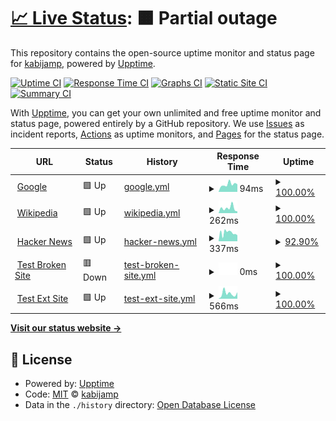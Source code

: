 # [📈 Live Status](https://kabijamp.github.io/upptimemonitor): <!--live status--> **🟧 Partial outage**

This repository contains the open-source uptime monitor and status page for [kabijamp](https://kabijamp.github.io/upptimemonitor), powered by [Upptime](https://github.com/upptime/upptime).

[![Uptime CI](https://github.com/kabijamp/upptimemonitor/workflows/Uptime%20CI/badge.svg)](https://github.com/kabijamp/upptimemonitor/actions?query=workflow%3A%22Uptime+CI%22)
[![Response Time CI](https://github.com/kabijamp/upptimemonitor/workflows/Response%20Time%20CI/badge.svg)](https://github.com/kabijamp/upptimemonitor/actions?query=workflow%3A%22Response+Time+CI%22)
[![Graphs CI](https://github.com/kabijamp/upptimemonitor/workflows/Graphs%20CI/badge.svg)](https://github.com/kabijamp/upptimemonitor/actions?query=workflow%3A%22Graphs+CI%22)
[![Static Site CI](https://github.com/kabijamp/upptimemonitor/workflows/Static%20Site%20CI/badge.svg)](https://github.com/kabijamp/upptimemonitor/actions?query=workflow%3A%22Static+Site+CI%22)
[![Summary CI](https://github.com/kabijamp/upptimemonitor/workflows/Summary%20CI/badge.svg)](https://github.com/kabijamp/upptimemonitor/actions?query=workflow%3A%22Summary+CI%22)

With [Upptime](https://upptime.js.org), you can get your own unlimited and free uptime monitor and status page, powered entirely by a GitHub repository. We use [Issues](https://github.com/kabijamp/upptimemonitor/issues) as incident reports, [Actions](https://github.com/kabijamp/upptimemonitor/actions) as uptime monitors, and [Pages](https://kabijamp.github.io/upptimemonitor) for the status page.

<!--start: status pages-->
<!-- This summary is generated by Upptime (https://github.com/upptime/upptime) -->
<!-- Do not edit this manually, your changes will be overwritten -->
<!-- prettier-ignore -->
| URL | Status | History | Response Time | Uptime |
| --- | ------ | ------- | ------------- | ------ |
| <img alt="" src="https://icons.duckduckgo.com/ip3/www.google.com.ico" height="13"> [Google](https://www.google.com) | 🟩 Up | [google.yml](https://github.com/kabijamp/upptimemonitor/commits/HEAD/history/google.yml) | <details><summary><img alt="Response time graph" src="./graphs/google/response-time-week.png" height="20"> 94ms</summary><br><a href="https://kabijamp.github.io/upptimemonitor/history/google"><img alt="Response time 91" src="https://img.shields.io/endpoint?url=https%3A%2F%2Fraw.githubusercontent.com%2Fkabijamp%2Fupptimemonitor%2FHEAD%2Fapi%2Fgoogle%2Fresponse-time.json"></a><br><a href="https://kabijamp.github.io/upptimemonitor/history/google"><img alt="24-hour response time 95" src="https://img.shields.io/endpoint?url=https%3A%2F%2Fraw.githubusercontent.com%2Fkabijamp%2Fupptimemonitor%2FHEAD%2Fapi%2Fgoogle%2Fresponse-time-day.json"></a><br><a href="https://kabijamp.github.io/upptimemonitor/history/google"><img alt="7-day response time 94" src="https://img.shields.io/endpoint?url=https%3A%2F%2Fraw.githubusercontent.com%2Fkabijamp%2Fupptimemonitor%2FHEAD%2Fapi%2Fgoogle%2Fresponse-time-week.json"></a><br><a href="https://kabijamp.github.io/upptimemonitor/history/google"><img alt="30-day response time 91" src="https://img.shields.io/endpoint?url=https%3A%2F%2Fraw.githubusercontent.com%2Fkabijamp%2Fupptimemonitor%2FHEAD%2Fapi%2Fgoogle%2Fresponse-time-month.json"></a><br><a href="https://kabijamp.github.io/upptimemonitor/history/google"><img alt="1-year response time 91" src="https://img.shields.io/endpoint?url=https%3A%2F%2Fraw.githubusercontent.com%2Fkabijamp%2Fupptimemonitor%2FHEAD%2Fapi%2Fgoogle%2Fresponse-time-year.json"></a></details> | <details><summary><a href="https://kabijamp.github.io/upptimemonitor/history/google">100.00%</a></summary><a href="https://kabijamp.github.io/upptimemonitor/history/google"><img alt="All-time uptime 100.00%" src="https://img.shields.io/endpoint?url=https%3A%2F%2Fraw.githubusercontent.com%2Fkabijamp%2Fupptimemonitor%2FHEAD%2Fapi%2Fgoogle%2Fuptime.json"></a><br><a href="https://kabijamp.github.io/upptimemonitor/history/google"><img alt="24-hour uptime 100.00%" src="https://img.shields.io/endpoint?url=https%3A%2F%2Fraw.githubusercontent.com%2Fkabijamp%2Fupptimemonitor%2FHEAD%2Fapi%2Fgoogle%2Fuptime-day.json"></a><br><a href="https://kabijamp.github.io/upptimemonitor/history/google"><img alt="7-day uptime 100.00%" src="https://img.shields.io/endpoint?url=https%3A%2F%2Fraw.githubusercontent.com%2Fkabijamp%2Fupptimemonitor%2FHEAD%2Fapi%2Fgoogle%2Fuptime-week.json"></a><br><a href="https://kabijamp.github.io/upptimemonitor/history/google"><img alt="30-day uptime 100.00%" src="https://img.shields.io/endpoint?url=https%3A%2F%2Fraw.githubusercontent.com%2Fkabijamp%2Fupptimemonitor%2FHEAD%2Fapi%2Fgoogle%2Fuptime-month.json"></a><br><a href="https://kabijamp.github.io/upptimemonitor/history/google"><img alt="1-year uptime 100.00%" src="https://img.shields.io/endpoint?url=https%3A%2F%2Fraw.githubusercontent.com%2Fkabijamp%2Fupptimemonitor%2FHEAD%2Fapi%2Fgoogle%2Fuptime-year.json"></a></details>
| <img alt="" src="https://icons.duckduckgo.com/ip3/en.wikipedia.org.ico" height="13"> [Wikipedia](https://en.wikipedia.org) | 🟩 Up | [wikipedia.yml](https://github.com/kabijamp/upptimemonitor/commits/HEAD/history/wikipedia.yml) | <details><summary><img alt="Response time graph" src="./graphs/wikipedia/response-time-week.png" height="20"> 262ms</summary><br><a href="https://kabijamp.github.io/upptimemonitor/history/wikipedia"><img alt="Response time 273" src="https://img.shields.io/endpoint?url=https%3A%2F%2Fraw.githubusercontent.com%2Fkabijamp%2Fupptimemonitor%2FHEAD%2Fapi%2Fwikipedia%2Fresponse-time.json"></a><br><a href="https://kabijamp.github.io/upptimemonitor/history/wikipedia"><img alt="24-hour response time 92" src="https://img.shields.io/endpoint?url=https%3A%2F%2Fraw.githubusercontent.com%2Fkabijamp%2Fupptimemonitor%2FHEAD%2Fapi%2Fwikipedia%2Fresponse-time-day.json"></a><br><a href="https://kabijamp.github.io/upptimemonitor/history/wikipedia"><img alt="7-day response time 262" src="https://img.shields.io/endpoint?url=https%3A%2F%2Fraw.githubusercontent.com%2Fkabijamp%2Fupptimemonitor%2FHEAD%2Fapi%2Fwikipedia%2Fresponse-time-week.json"></a><br><a href="https://kabijamp.github.io/upptimemonitor/history/wikipedia"><img alt="30-day response time 273" src="https://img.shields.io/endpoint?url=https%3A%2F%2Fraw.githubusercontent.com%2Fkabijamp%2Fupptimemonitor%2FHEAD%2Fapi%2Fwikipedia%2Fresponse-time-month.json"></a><br><a href="https://kabijamp.github.io/upptimemonitor/history/wikipedia"><img alt="1-year response time 273" src="https://img.shields.io/endpoint?url=https%3A%2F%2Fraw.githubusercontent.com%2Fkabijamp%2Fupptimemonitor%2FHEAD%2Fapi%2Fwikipedia%2Fresponse-time-year.json"></a></details> | <details><summary><a href="https://kabijamp.github.io/upptimemonitor/history/wikipedia">100.00%</a></summary><a href="https://kabijamp.github.io/upptimemonitor/history/wikipedia"><img alt="All-time uptime 100.00%" src="https://img.shields.io/endpoint?url=https%3A%2F%2Fraw.githubusercontent.com%2Fkabijamp%2Fupptimemonitor%2FHEAD%2Fapi%2Fwikipedia%2Fuptime.json"></a><br><a href="https://kabijamp.github.io/upptimemonitor/history/wikipedia"><img alt="24-hour uptime 100.00%" src="https://img.shields.io/endpoint?url=https%3A%2F%2Fraw.githubusercontent.com%2Fkabijamp%2Fupptimemonitor%2FHEAD%2Fapi%2Fwikipedia%2Fuptime-day.json"></a><br><a href="https://kabijamp.github.io/upptimemonitor/history/wikipedia"><img alt="7-day uptime 100.00%" src="https://img.shields.io/endpoint?url=https%3A%2F%2Fraw.githubusercontent.com%2Fkabijamp%2Fupptimemonitor%2FHEAD%2Fapi%2Fwikipedia%2Fuptime-week.json"></a><br><a href="https://kabijamp.github.io/upptimemonitor/history/wikipedia"><img alt="30-day uptime 100.00%" src="https://img.shields.io/endpoint?url=https%3A%2F%2Fraw.githubusercontent.com%2Fkabijamp%2Fupptimemonitor%2FHEAD%2Fapi%2Fwikipedia%2Fuptime-month.json"></a><br><a href="https://kabijamp.github.io/upptimemonitor/history/wikipedia"><img alt="1-year uptime 100.00%" src="https://img.shields.io/endpoint?url=https%3A%2F%2Fraw.githubusercontent.com%2Fkabijamp%2Fupptimemonitor%2FHEAD%2Fapi%2Fwikipedia%2Fuptime-year.json"></a></details>
| <img alt="" src="https://icons.duckduckgo.com/ip3/news.ycombinator.com.ico" height="13"> [Hacker News](https://news.ycombinator.com) | 🟩 Up | [hacker-news.yml](https://github.com/kabijamp/upptimemonitor/commits/HEAD/history/hacker-news.yml) | <details><summary><img alt="Response time graph" src="./graphs/hacker-news/response-time-week.png" height="20"> 337ms</summary><br><a href="https://kabijamp.github.io/upptimemonitor/history/hacker-news"><img alt="Response time 326" src="https://img.shields.io/endpoint?url=https%3A%2F%2Fraw.githubusercontent.com%2Fkabijamp%2Fupptimemonitor%2FHEAD%2Fapi%2Fhacker-news%2Fresponse-time.json"></a><br><a href="https://kabijamp.github.io/upptimemonitor/history/hacker-news"><img alt="24-hour response time 299" src="https://img.shields.io/endpoint?url=https%3A%2F%2Fraw.githubusercontent.com%2Fkabijamp%2Fupptimemonitor%2FHEAD%2Fapi%2Fhacker-news%2Fresponse-time-day.json"></a><br><a href="https://kabijamp.github.io/upptimemonitor/history/hacker-news"><img alt="7-day response time 337" src="https://img.shields.io/endpoint?url=https%3A%2F%2Fraw.githubusercontent.com%2Fkabijamp%2Fupptimemonitor%2FHEAD%2Fapi%2Fhacker-news%2Fresponse-time-week.json"></a><br><a href="https://kabijamp.github.io/upptimemonitor/history/hacker-news"><img alt="30-day response time 326" src="https://img.shields.io/endpoint?url=https%3A%2F%2Fraw.githubusercontent.com%2Fkabijamp%2Fupptimemonitor%2FHEAD%2Fapi%2Fhacker-news%2Fresponse-time-month.json"></a><br><a href="https://kabijamp.github.io/upptimemonitor/history/hacker-news"><img alt="1-year response time 326" src="https://img.shields.io/endpoint?url=https%3A%2F%2Fraw.githubusercontent.com%2Fkabijamp%2Fupptimemonitor%2FHEAD%2Fapi%2Fhacker-news%2Fresponse-time-year.json"></a></details> | <details><summary><a href="https://kabijamp.github.io/upptimemonitor/history/hacker-news">92.90%</a></summary><a href="https://kabijamp.github.io/upptimemonitor/history/hacker-news"><img alt="All-time uptime 99.95%" src="https://img.shields.io/endpoint?url=https%3A%2F%2Fraw.githubusercontent.com%2Fkabijamp%2Fupptimemonitor%2FHEAD%2Fapi%2Fhacker-news%2Fuptime.json"></a><br><a href="https://kabijamp.github.io/upptimemonitor/history/hacker-news"><img alt="24-hour uptime 50.31%" src="https://img.shields.io/endpoint?url=https%3A%2F%2Fraw.githubusercontent.com%2Fkabijamp%2Fupptimemonitor%2FHEAD%2Fapi%2Fhacker-news%2Fuptime-day.json"></a><br><a href="https://kabijamp.github.io/upptimemonitor/history/hacker-news"><img alt="7-day uptime 92.90%" src="https://img.shields.io/endpoint?url=https%3A%2F%2Fraw.githubusercontent.com%2Fkabijamp%2Fupptimemonitor%2FHEAD%2Fapi%2Fhacker-news%2Fuptime-week.json"></a><br><a href="https://kabijamp.github.io/upptimemonitor/history/hacker-news"><img alt="30-day uptime 98.37%" src="https://img.shields.io/endpoint?url=https%3A%2F%2Fraw.githubusercontent.com%2Fkabijamp%2Fupptimemonitor%2FHEAD%2Fapi%2Fhacker-news%2Fuptime-month.json"></a><br><a href="https://kabijamp.github.io/upptimemonitor/history/hacker-news"><img alt="1-year uptime 99.86%" src="https://img.shields.io/endpoint?url=https%3A%2F%2Fraw.githubusercontent.com%2Fkabijamp%2Fupptimemonitor%2FHEAD%2Fapi%2Fhacker-news%2Fuptime-year.json"></a></details>
| <img alt="" src="https://icons.duckduckgo.com/ip3/thissitedoesnotexist.koj.co.ico" height="13"> [Test Broken Site](https://thissitedoesnotexist.koj.co) | 🟥 Down | [test-broken-site.yml](https://github.com/kabijamp/upptimemonitor/commits/HEAD/history/test-broken-site.yml) | <details><summary><img alt="Response time graph" src="./graphs/test-broken-site/response-time-week.png" height="20"> 0ms</summary><br><a href="https://kabijamp.github.io/upptimemonitor/history/test-broken-site"><img alt="Response time 0" src="https://img.shields.io/endpoint?url=https%3A%2F%2Fraw.githubusercontent.com%2Fkabijamp%2Fupptimemonitor%2FHEAD%2Fapi%2Ftest-broken-site%2Fresponse-time.json"></a><br><a href="https://kabijamp.github.io/upptimemonitor/history/test-broken-site"><img alt="24-hour response time 0" src="https://img.shields.io/endpoint?url=https%3A%2F%2Fraw.githubusercontent.com%2Fkabijamp%2Fupptimemonitor%2FHEAD%2Fapi%2Ftest-broken-site%2Fresponse-time-day.json"></a><br><a href="https://kabijamp.github.io/upptimemonitor/history/test-broken-site"><img alt="7-day response time 0" src="https://img.shields.io/endpoint?url=https%3A%2F%2Fraw.githubusercontent.com%2Fkabijamp%2Fupptimemonitor%2FHEAD%2Fapi%2Ftest-broken-site%2Fresponse-time-week.json"></a><br><a href="https://kabijamp.github.io/upptimemonitor/history/test-broken-site"><img alt="30-day response time 0" src="https://img.shields.io/endpoint?url=https%3A%2F%2Fraw.githubusercontent.com%2Fkabijamp%2Fupptimemonitor%2FHEAD%2Fapi%2Ftest-broken-site%2Fresponse-time-month.json"></a><br><a href="https://kabijamp.github.io/upptimemonitor/history/test-broken-site"><img alt="1-year response time 0" src="https://img.shields.io/endpoint?url=https%3A%2F%2Fraw.githubusercontent.com%2Fkabijamp%2Fupptimemonitor%2FHEAD%2Fapi%2Ftest-broken-site%2Fresponse-time-year.json"></a></details> | <details><summary><a href="https://kabijamp.github.io/upptimemonitor/history/test-broken-site">100.00%</a></summary><a href="https://kabijamp.github.io/upptimemonitor/history/test-broken-site"><img alt="All-time uptime 100.00%" src="https://img.shields.io/endpoint?url=https%3A%2F%2Fraw.githubusercontent.com%2Fkabijamp%2Fupptimemonitor%2FHEAD%2Fapi%2Ftest-broken-site%2Fuptime.json"></a><br><a href="https://kabijamp.github.io/upptimemonitor/history/test-broken-site"><img alt="24-hour uptime 100.00%" src="https://img.shields.io/endpoint?url=https%3A%2F%2Fraw.githubusercontent.com%2Fkabijamp%2Fupptimemonitor%2FHEAD%2Fapi%2Ftest-broken-site%2Fuptime-day.json"></a><br><a href="https://kabijamp.github.io/upptimemonitor/history/test-broken-site"><img alt="7-day uptime 100.00%" src="https://img.shields.io/endpoint?url=https%3A%2F%2Fraw.githubusercontent.com%2Fkabijamp%2Fupptimemonitor%2FHEAD%2Fapi%2Ftest-broken-site%2Fuptime-week.json"></a><br><a href="https://kabijamp.github.io/upptimemonitor/history/test-broken-site"><img alt="30-day uptime 100.00%" src="https://img.shields.io/endpoint?url=https%3A%2F%2Fraw.githubusercontent.com%2Fkabijamp%2Fupptimemonitor%2FHEAD%2Fapi%2Ftest-broken-site%2Fuptime-month.json"></a><br><a href="https://kabijamp.github.io/upptimemonitor/history/test-broken-site"><img alt="1-year uptime 100.00%" src="https://img.shields.io/endpoint?url=https%3A%2F%2Fraw.githubusercontent.com%2Fkabijamp%2Fupptimemonitor%2FHEAD%2Fapi%2Ftest-broken-site%2Fuptime-year.json"></a></details>
| <img alt="" src="https://icons.duckduckgo.com/ip3/epicc-awards.coecis.cornell.edu.ico" height="13"> [Test Ext Site](https://epicc-awards.coecis.cornell.edu/) | 🟩 Up | [test-ext-site.yml](https://github.com/kabijamp/upptimemonitor/commits/HEAD/history/test-ext-site.yml) | <details><summary><img alt="Response time graph" src="./graphs/test-ext-site/response-time-week.png" height="20"> 566ms</summary><br><a href="https://kabijamp.github.io/upptimemonitor/history/test-ext-site"><img alt="Response time 613" src="https://img.shields.io/endpoint?url=https%3A%2F%2Fraw.githubusercontent.com%2Fkabijamp%2Fupptimemonitor%2FHEAD%2Fapi%2Ftest-ext-site%2Fresponse-time.json"></a><br><a href="https://kabijamp.github.io/upptimemonitor/history/test-ext-site"><img alt="24-hour response time 710" src="https://img.shields.io/endpoint?url=https%3A%2F%2Fraw.githubusercontent.com%2Fkabijamp%2Fupptimemonitor%2FHEAD%2Fapi%2Ftest-ext-site%2Fresponse-time-day.json"></a><br><a href="https://kabijamp.github.io/upptimemonitor/history/test-ext-site"><img alt="7-day response time 566" src="https://img.shields.io/endpoint?url=https%3A%2F%2Fraw.githubusercontent.com%2Fkabijamp%2Fupptimemonitor%2FHEAD%2Fapi%2Ftest-ext-site%2Fresponse-time-week.json"></a><br><a href="https://kabijamp.github.io/upptimemonitor/history/test-ext-site"><img alt="30-day response time 613" src="https://img.shields.io/endpoint?url=https%3A%2F%2Fraw.githubusercontent.com%2Fkabijamp%2Fupptimemonitor%2FHEAD%2Fapi%2Ftest-ext-site%2Fresponse-time-month.json"></a><br><a href="https://kabijamp.github.io/upptimemonitor/history/test-ext-site"><img alt="1-year response time 613" src="https://img.shields.io/endpoint?url=https%3A%2F%2Fraw.githubusercontent.com%2Fkabijamp%2Fupptimemonitor%2FHEAD%2Fapi%2Ftest-ext-site%2Fresponse-time-year.json"></a></details> | <details><summary><a href="https://kabijamp.github.io/upptimemonitor/history/test-ext-site">100.00%</a></summary><a href="https://kabijamp.github.io/upptimemonitor/history/test-ext-site"><img alt="All-time uptime 100.00%" src="https://img.shields.io/endpoint?url=https%3A%2F%2Fraw.githubusercontent.com%2Fkabijamp%2Fupptimemonitor%2FHEAD%2Fapi%2Ftest-ext-site%2Fuptime.json"></a><br><a href="https://kabijamp.github.io/upptimemonitor/history/test-ext-site"><img alt="24-hour uptime 100.00%" src="https://img.shields.io/endpoint?url=https%3A%2F%2Fraw.githubusercontent.com%2Fkabijamp%2Fupptimemonitor%2FHEAD%2Fapi%2Ftest-ext-site%2Fuptime-day.json"></a><br><a href="https://kabijamp.github.io/upptimemonitor/history/test-ext-site"><img alt="7-day uptime 100.00%" src="https://img.shields.io/endpoint?url=https%3A%2F%2Fraw.githubusercontent.com%2Fkabijamp%2Fupptimemonitor%2FHEAD%2Fapi%2Ftest-ext-site%2Fuptime-week.json"></a><br><a href="https://kabijamp.github.io/upptimemonitor/history/test-ext-site"><img alt="30-day uptime 100.00%" src="https://img.shields.io/endpoint?url=https%3A%2F%2Fraw.githubusercontent.com%2Fkabijamp%2Fupptimemonitor%2FHEAD%2Fapi%2Ftest-ext-site%2Fuptime-month.json"></a><br><a href="https://kabijamp.github.io/upptimemonitor/history/test-ext-site"><img alt="1-year uptime 100.00%" src="https://img.shields.io/endpoint?url=https%3A%2F%2Fraw.githubusercontent.com%2Fkabijamp%2Fupptimemonitor%2FHEAD%2Fapi%2Ftest-ext-site%2Fuptime-year.json"></a></details>

<!--end: status pages-->

[**Visit our status website →**](https://kabijamp.github.io/upptimemonitor)

## 📄 License

- Powered by: [Upptime](https://github.com/upptime/upptime)
- Code: [MIT](./LICENSE) © [kabijamp](https://kabijamp.github.io/upptimemonitor)
- Data in the `./history` directory: [Open Database License](https://opendatacommons.org/licenses/odbl/1-0/)
